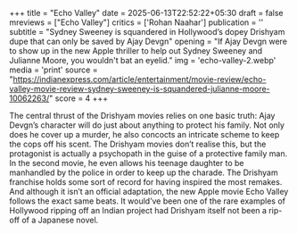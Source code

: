 +++
title = "Echo Valley"
date = 2025-06-13T22:52:22+05:30
draft = false
mreviews = ["Echo Valley"]
critics = ['Rohan Naahar']
publication = ''
subtitle = "Sydney Sweeney is squandered in Hollywood’s dopey Drishyam dupe that can only be saved by Ajay Devgn"
opening = "If Ajay Devgn were to show up in the new Apple thriller to help out Sydney Sweeney and Julianne Moore, you wouldn't bat an eyelid."
img = 'echo-valley-2.webp'
media = 'print'
source = "https://indianexpress.com/article/entertainment/movie-review/echo-valley-movie-review-sydney-sweeney-is-squandered-julianne-moore-10062263/"
score = 4
+++

The central thrust of the Drishyam movies relies on one basic truth: Ajay Devgn’s character will do just about anything to protect his family. Not only does he cover up a murder, he also concocts an intricate scheme to keep the cops off his scent. The Drishyam movies don’t realise this, but the protagonist is actually a psychopath in the guise of a protective family man. In the second movie, he even allows his teenage daughter to be manhandled by the police in order to keep up the charade. The Drishyam franchise holds some sort of record for having inspired the most remakes. And although it isn’t an official adaptation, the new Apple movie Echo Valley follows the exact same beats. It would’ve been one of the rare examples of Hollywood ripping off an Indian project had Drishyam itself not been a rip-off of a Japanese novel.

